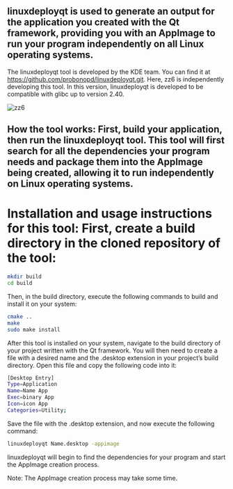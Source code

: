 ## linuxdeployqt is used to generate an output for the application you created with the Qt framework, providing you with an AppImage to run your program independently on all Linux operating systems.

The linuxdeployqt tool is developed by the KDE team. You can find it at https://github.com/probonopd/linuxdeployqt.git. Here, zz6 is independently developing this tool. In this version, linuxdeployqt is developed to be compatible with glibc up to version 2.40.

![zz6](https://github.com/user-attachments/assets/e43525da-ede1-4c2f-9a19-1c04c39eb738)


## How the tool works: First, build your application, then run the linuxdeployqt tool. This tool will first search for all the dependencies your program needs and package them into the AppImage being created, allowing it to run independently on Linux operating systems.

# Installation and usage instructions for this tool: First, create a build directory in the cloned repository of the tool:
```bash
mkdir build
cd build
```
Then, in the build directory, execute the following commands to build and install it on your system:

```bash
cmake ..
make 
sudo make install
```
After this tool is installed on your system, navigate to the build directory of your project written with the Qt framework. You will then need to create a file with a desired name and the .desktop extension in your project’s build directory. Open this file and copy the following code into it:

```bash
[Desktop Entry]
Type=Application
Name=Name App
Exec=binary App
Icon=icon App
Categories=Utility;
```
Save the file with the .desktop extension, and now execute the following command:

```bash
linuxdeployqt Name.desktop -appimage
```
linuxdeployqt will begin to find the dependencies for your program and start the AppImage creation process.

Note: The AppImage creation process may take some time.
